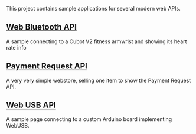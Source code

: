 This project contains sample applications for several modern web APIs.

## [Web Bluetooth API](bluetooth)

A sample connecting to a Cubot V2 fitness armwrist
and showing its heart rate info

## [Payment Request API](paymentrequest)

A very very simple webstore, selling one item to
show the Payment Request API.

## [Web USB API](usb)

A sample page connecting to a custom Arduino board
implementing WebUSB.
